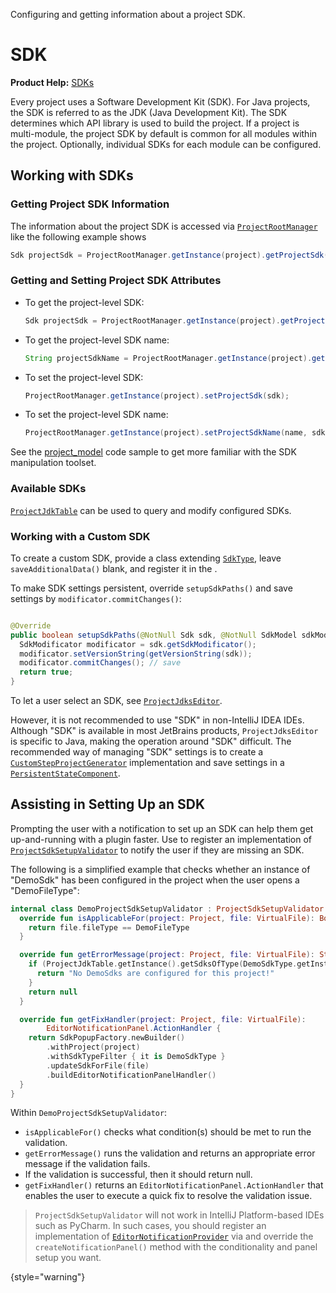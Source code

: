 <!-- Copyright 2000-2025 JetBrains s.r.o. and contributors. Use of this source code is governed by the Apache 2.0 license. -->

<link-summary>Configuring and getting information about a project SDK.</link-summary>

# SDK

<tldr>

**Product Help:** [SDKs](https://www.jetbrains.com/help/idea/working-with-sdks.html)

</tldr>

Every project uses a Software Development Kit (SDK).
For Java projects, the SDK is referred to as the JDK (Java Development Kit).
The SDK determines which API library is used to build the project.
If a project is multi-module, the project SDK by default is common for all modules within the project.
Optionally, individual SDKs for each module can be configured.

## Working with SDKs

<include from="project.md" element-id="useWorkspaceModelAPI"/>

### Getting Project SDK Information

The information about the project SDK is accessed via [`ProjectRootManager`](%gh-ic%/platform/projectModel-api/src/com/intellij/openapi/roots/ProjectRootManager.java) like the following example shows

```java
Sdk projectSdk = ProjectRootManager.getInstance(project).getProjectSdk();
```

### Getting and Setting Project SDK Attributes

* To get the project-level SDK:

  ```java
  Sdk projectSdk = ProjectRootManager.getInstance(project).getProjectSdkName();
  ```

* To get the project-level SDK name:

  ```java
  String projectSdkName = ProjectRootManager.getInstance(project).getProjectSdkName();
  ```

* To set the project-level SDK:

  ```java
  ProjectRootManager.getInstance(project).setProjectSdk(sdk);
  ```

* To set the project-level SDK name:

  ```java
  ProjectRootManager.getInstance(project).setProjectSdkName(name, sdk.getSdkType().getName());
  ```

See the [project_model](%gh-sdk-samples-master%/project_model/src/main/java/org/intellij/sdk/project/model/ProjectSdkAction.java) code sample to get more familiar with the SDK manipulation toolset.

### Available SDKs

[`ProjectJdkTable`](%gh-ic%/platform/projectModel-api/src/com/intellij/openapi/projectRoots/ProjectJdkTable.java) can be used to query and modify configured SDKs.

### Working with a Custom SDK

To create a custom SDK, provide a class extending [`SdkType`](%gh-ic%/platform/lang-core/src/com/intellij/openapi/projectRoots/SdkType.java), leave `saveAdditionalData()` blank, and register it
in the <include from="snippets.topic" element-id="ep"><var name="ep" value="com.intellij.sdkType"/></include>.

To make SDK settings persistent, override `setupSdkPaths()` and save settings by `modificator.commitChanges()`:

```java

@Override
public boolean setupSdkPaths(@NotNull Sdk sdk, @NotNull SdkModel sdkModel) {
  SdkModificator modificator = sdk.getSdkModificator();
  modificator.setVersionString(getVersionString(sdk));
  modificator.commitChanges(); // save
  return true;
}
```

To let a user select an SDK, see [`ProjectJdksEditor`](%gh-ic%/java/idea-ui/src/com/intellij/openapi/projectRoots/ui/ProjectJdksEditor.java).

However, it is not recommended to use "SDK" in non-IntelliJ IDEA IDEs.
Although "SDK" is available in most JetBrains products, `ProjectJdksEditor` is specific to Java, making the operation around "SDK" difficult.
The recommended way of managing "SDK" settings is to create a [`CustomStepProjectGenerator`](%gh-ic%/platform/lang-impl/src/com/intellij/ide/util/projectWizard/CustomStepProjectGenerator.java) implementation and save settings in a [`PersistentStateComponent`](persisting_state_of_components.md).

## Assisting in Setting Up an SDK

Prompting the user with a notification to set up an SDK can help them get up-and-running with a plugin faster.
Use <include from="snippets.topic" element-id="ep"><var name="ep" value="com.intellij.projectSdkSetupValidator"/></include> to register
an implementation of [`ProjectSdkSetupValidator`](%gh-ic%/platform/lang-impl/src/com/intellij/codeInsight/daemon/ProjectSdkSetupValidator.java)
to notify the user if they are missing an SDK.

The following is a simplified example that checks whether an instance of "DemoSdk" has been configured in the project when the user opens a "DemoFileType":

```kotlin
internal class DemoProjectSdkSetupValidator : ProjectSdkSetupValidator {
  override fun isApplicableFor(project: Project, file: VirtualFile): Boolean {
    return file.fileType == DemoFileType
  }

  override fun getErrorMessage(project: Project, file: VirtualFile): String? {
    if (ProjectJdkTable.getInstance().getSdksOfType(DemoSdkType.getInstance()).isEmpty()) {
      return "No DemoSdks are configured for this project!"
    }
    return null
  }

  override fun getFixHandler(project: Project, file: VirtualFile):
        EditorNotificationPanel.ActionHandler {
    return SdkPopupFactory.newBuilder()
        .withProject(project)
        .withSdkTypeFilter { it is DemoSdkType }
        .updateSdkForFile(file)
        .buildEditorNotificationPanelHandler()
  }
}
```

Within `DemoProjectSdkSetupValidator`:

* `isApplicableFor()` checks what condition(s) should be met to run the validation.
* `getErrorMessage()` runs the validation and returns an appropriate error message if the validation fails.
* If the validation is successful, then it should return null.
* `getFixHandler()` returns an `EditorNotificationPanel.ActionHandler` that enables the user to execute a quick fix to resolve the validation issue.

> `ProjectSdkSetupValidator` will not work in IntelliJ Platform-based IDEs such as PyCharm.
> In such cases, you should register an implementation of [`EditorNotificationProvider`](%gh-ic%/platform/platform-api/src/com/intellij/ui/EditorNotificationProvider.java)
> via <include from="snippets.topic" element-id="ep"><var name="ep" value="com.intellij.editorNotificationProvider"/></include> and override the `createNotificationPanel()` method with the conditionality and panel setup you want.
>
{style="warning"}
